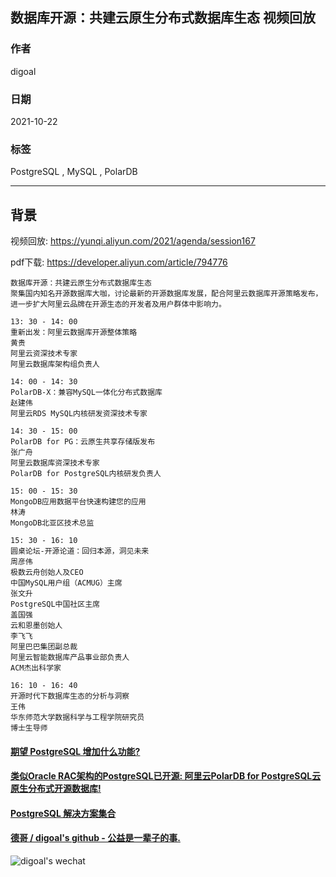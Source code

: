 ## 数据库开源：共建云原生分布式数据库生态 视频回放   
  
### 作者  
digoal  
  
### 日期  
2021-10-22   
  
### 标签  
PostgreSQL , MySQL , PolarDB     
  
----  
  
## 背景  
  
视频回放: https://yunqi.aliyun.com/2021/agenda/session167  
  
pdf下载: https://developer.aliyun.com/article/794776   
  
```  
数据库开源：共建云原生分布式数据库生态  
聚集国内知名开源数据库大咖，讨论最新的开源数据库发展，配合阿里云数据库开源策略发布，进一步扩大阿里云品牌在开源生态的开发者及用户群体中影响力。  
  
13: 30 - 14: 00  
重新出发：阿里云数据库开源整体策略  
黄贵  
阿里云资深技术专家  
阿里云数据库架构组负责人  
  
14: 00 - 14: 30  
PolarDB-X：兼容MySQL一体化分布式数据库  
赵建伟  
阿里云RDS MySQL内核研发资深技术专家  
  
14: 30 - 15: 00  
PolarDB for PG：云原生共享存储版发布  
张广舟  
阿里云数据库资深技术专家  
PolarDB for PostgreSQL内核研发负责人  
  
15: 00 - 15: 30  
MongoDB应用数据平台快速构建您的应用  
林涛  
MongoDB北亚区技术总监  
  
15: 30 - 16: 10  
圆桌论坛-开源论道：回归本源，洞见未来  
周彦伟  
极数云舟创始人及CEO  
中国MySQL用户组（ACMUG）主席  
张文升  
PostgreSQL中国社区主席  
盖国强  
云和恩墨创始人  
李飞飞  
阿里巴巴集团副总裁  
阿里云智能数据库产品事业部负责人  
ACM杰出科学家  
  
16: 10 - 16: 40  
开源时代下数据库生态的分析与洞察  
王伟  
华东师范大学数据科学与工程学院研究员  
博士生导师  
```  
  
  
#### [期望 PostgreSQL 增加什么功能?](https://github.com/digoal/blog/issues/76 "269ac3d1c492e938c0191101c7238216")
  
  
#### [类似Oracle RAC架构的PostgreSQL已开源: 阿里云PolarDB for PostgreSQL云原生分布式开源数据库!](https://github.com/ApsaraDB/PolarDB-for-PostgreSQL "57258f76c37864c6e6d23383d05714ea")
  
  
#### [PostgreSQL 解决方案集合](https://yq.aliyun.com/topic/118 "40cff096e9ed7122c512b35d8561d9c8")
  
  
#### [德哥 / digoal's github - 公益是一辈子的事.](https://github.com/digoal/blog/blob/master/README.md "22709685feb7cab07d30f30387f0a9ae")
  
  
![digoal's wechat](../pic/digoal_weixin.jpg "f7ad92eeba24523fd47a6e1a0e691b59")
  

